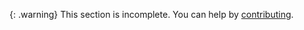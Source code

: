 {: .warning}
This section is incomplete. You can help by [contributing](https://github.com/maksimdrachov/zephyr-rtos-tutorial).